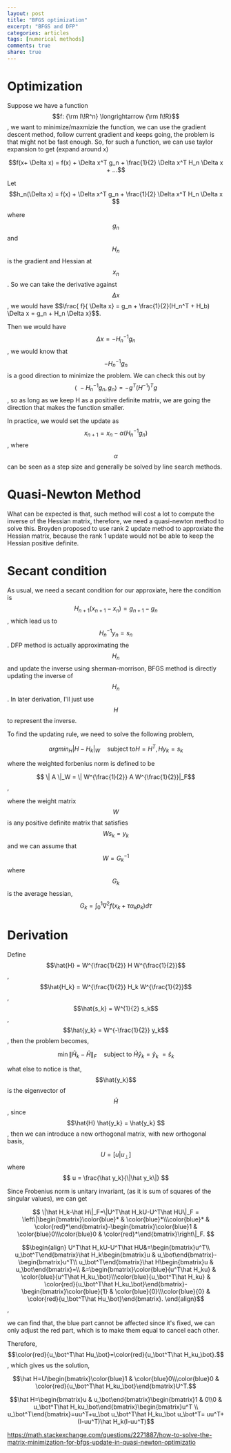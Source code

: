 ```yaml
---
layout: post
title: "BFGS optimization"
excerpt: "BFGS and DFP"
categories: articles
tags: [numerical methods]
comments: true
share: true
---
```


# Optimization

Suppose we have a function $$f: {\rm I\!R^n} \longrightarrow {\rm I\!R}$$, we want to minimize/maxmizie the function, we can use the gradient descent method, follow current gradient and keeps going, the problem is that might not be fast enough. So, for such a function,
we can use taylor expansion to get (expand around x)  

$$f(x+ \Delta x) = f(x) + \Delta x^T g_n + \frac{1}{2} \Delta x^T H_n \Delta x + ...$$  

Let $$h_n(\Delta x) = f(x) + \Delta x^T g_n + \frac{1}{2} \Delta x^T H_n \Delta x $$  

where $$g_n$$ and $$H_n$$ is the gradient and Hessian at $$x_n$$. So we can take the derivative against $$\Delta x$$, we
would have $$\frac{ f}{ \Delta x}  = g_n + \frac{1}{2}(H_n^T + H_b) \Delta x = g_n + H_n \Delta x}$$.  

Then we would have $$\Delta x = - H_n^{-1} g_n $$, we would know that $$ - H_n^{-1} g_n$$ is a good direction to minimize the problem. We can check this out by $$\langle\ - H_n^{-1} g_n, g_n \rangle  = - g^T (H^{-1})^T g$$, so as long as we keep H as a positive definite matrix, we are going the direction that makes the function smaller.

In practice, we would set the update as $$x_{n+1} = x_n - \alpha (H_n^{-1} g_n) $$, where $$\alpha$$ can be seen as a step size and generally be solved by line search methods.

# Quasi-Newton Method

What can be expected is that, such method will cost a lot to compute the inverse of the Hessian matrix, therefore, we need a quasi-newton method to solve this. Broyden proposed to use rank 2 update method to approxiate the Hessian matrix, because the rank 1 update would not be able to keep the Hessian positive definite.  

# Secant condition
As usual, we need a secant condition for our approxiate, here the condition is $$H_{n+1}(x_{n+1} - x_{n}) = g_{n+1} - g_n$$, which lead us to $$H_{n}^{-1}y_n = s_n$$. DFP method is actually approximating the $$H_n$$ and update the inverse using sherman-morrison, BFGS method is directly updating the inverse of $$H_n$$. In later derivation, I'll just use $$H$$ to represent the inverse.  

To find the updating rule, we need to solve the following problem,  

$$argmin_H |H - H_k|_W \quad\text{subject to} H = H^T, Hy_k = s_k$$  

where the weighted forbenius norm is defined to be  

$$ \| A \|_W = \| W^{\frac{1}{2}} A W^{\frac{1}{2}}|_F$$,  

where the weight matrix $$W$$ is any positive definite matrix that satisfies $$W s_k = y_k$$ and we can assume that $$W = G_k^{-1}$$ where $$G_k$$ is the average hessian, $$G_k= \int_0^1 \nabla^2 f(x_k+\tau \alpha_k p_k)d\tau$$

# Derivation

Define $$\hat{H} = W^{\frac{1}{2}} H W^{\frac{1}{2}}$$, $$\hat{H_k} = W^{\frac{1}{2}} H_k  W^{\frac{1}{2}}$$, $$\hat{s_k} = W^{1}{2} s_k$$, $$\hat{y_k} = W^{-\frac{1}{2}} y_k$$, then the problem becomes,  

$$\min\|\hat H_k-\hat H\|_F\quad\text{subject to }\hat H\hat y_k=\hat y_k\ = \hat s_k $$ 

what else to notice is that, $$\hat{y_k}$$ is the eigenvector of $$\hat{H}$$, since $$\hat{H} \hat{y_k} = \hat{y_k} $$, then we can introduce a new orthogonal matrix, with new orthogonal basis, 

$$ U = [u |u_\bot]$$ where $$ u = \frac{\hat y_k}{\|\hat y_k\|} $$  

Since Frobenius norm is unitary invariant, (as it is sum of squares of the singular values), we can get  

$$ \|\hat H_k-\hat H\|_F=\|U^T\hat H_kU-U^T\hat HU\|_F = \left\|\begin{bmatrix}\color{blue}* & \color{blue}*\\\color{blue}* & \color{red}*\end{bmatrix}-\begin{bmatrix}\color{blue}1 & \color{blue}0\\\color{blue}0 & \color{red}*\end{bmatrix}\right\|_F. $$


$$\begin{align}
U^T\hat H_kU-U^T\hat HU&=\begin{bmatrix}u^T\\ u_\bot^T\end{bmatrix}\hat H_k\begin{bmatrix}u & u_\bot\end{bmatrix}-\begin{bmatrix}u^T\\ u_\bot^T\end{bmatrix}\hat H\begin{bmatrix}u & u_\bot\end{bmatrix}=\\
&=\begin{bmatrix}\color{blue}{u^T\hat H_ku} & \color{blue}{u^T\hat H_ku_\bot}\\\color{blue}{u_\bot^T\hat H_ku} & \color{red}{u_\bot^T\hat H_ku_\bot}\end{bmatrix}-\begin{bmatrix}\color{blue}{1} & \color{blue}{0}\\\color{blue}{0} & \color{red}{u_\bot^T\hat Hu_\bot}\end{bmatrix}.
\end{align}$$,  

we can find that, the blue part cannot be affected since it's fixed, we can only adjust the red part, which is to make them equal to cancel each other.

Therefore, $$\color{red}{u_\bot^T\hat Hu_\bot}=\color{red}{u_\bot^T\hat H_ku_\bot}.$$, which gives us the solution,  

$$\hat H=U\begin{bmatrix}\color{blue}1 & \color{blue}0\\\color{blue}0 & \color{red}{u_\bot^T\hat H_ku_\bot}\end{bmatrix}U^T.$$  

$$\hat H=\begin{bmatrix}u & u_\bot\end{bmatrix}\begin{bmatrix}1 & 0\\0 & u_\bot^T\hat H_ku_\bot\end{bmatrix}\begin{bmatrix}u^T \\ u_\bot^T\end{bmatrix}=uu^T+u_\bot u_\bot^T\hat H_ku_\bot u_\bot^T=
uu^T+(I-uu^T)\hat H_k(I-uu^T)$$





https://math.stackexchange.com/questions/2271887/how-to-solve-the-matrix-minimization-for-bfgs-update-in-quasi-newton-optimizatio
